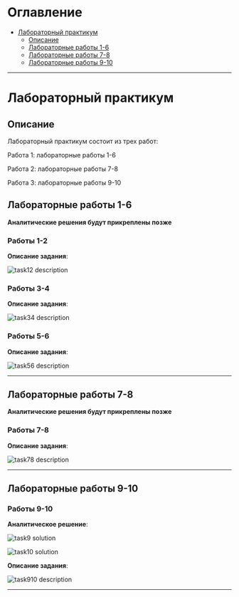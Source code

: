 # Оглавление

- [Лабораторный практикум](#лабораторный-практикум)
  - [Описание](#описание)
  - [Лабораторные работы 1-6](#лабораторные-работы-1-6)
  - [Лабораторные работы 7-8](#лабораторные-работы-7-8)
  - [Лабораторные работы 9-10](#лабораторные-работы-9-10)

---

# Лабораторный практикум

## Описание

Лабораторный практикум состоит из трех работ:

Работа 1: лабораторные работы 1-6

Работа 2: лабораторные работы 7-8

Работа 3: лабораторные работы 9-10

## Лабораторные работы 1-6
**Аналитические решения будут прикреплены позже**

### Работы 1-2

**Описание задания**:

![task12 description](Lab1-6/task12.png "task12 description")

### Работы 3-4

**Описание задания**:

![task34 description](Lab1-6/task34.png "task34 description")

### Работы 5-6

**Описание задания**:

![task56 description](Lab1-6/task56.png "task56 description")

---

## Лабораторные работы 7-8
**Аналитические решения будут прикреплены позже**

### Работы 7-8

**Описание задания**:

![task78 description](Lab7-8/task78.png "task78 description")

---

## Лабораторные работы 9-10

### Работы 9-10
**Аналитическое решение**:

![task9 solution](Lab9-10/solution9.jpg "task9 solution")

![task10 solution](Lab9-10/solution10.jpg "task10 solution")

**Описание задания**:

![task910 description](Lab9-10/task910.png "task910 description")

---

